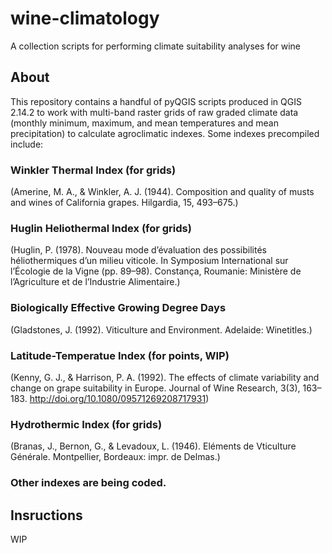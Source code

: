# wine-climatology

A collection scripts for performing climate suitability analyses for wine

## About

This repository contains a handful of pyQGIS scripts produced in QGIS 2.14.2 to work with multi-band raster grids of raw graded climate data (monthly minimum, maximum, and mean temperatures and mean precipitation) to calculate agroclimatic indexes. Some indexes precompiled include:

### Winkler Thermal Index (for grids)
(Amerine, M. A., & Winkler, A. J. (1944). Composition and quality of musts and wines of California grapes. Hilgardia, 15, 493–675.)

### Huglin Heliothermal Index (for grids)
(Huglin, P. (1978). Nouveau mode d’évaluation des possibilités héliothermiques d’un milieu viticole. In Symposium International sur l’Écologie de la Vigne (pp. 89–98). Constança, Roumanie: Ministère de l’Agriculture et de l’Industrie Alimentaire.)

### Biologically Effective Growing Degree Days
(Gladstones, J. (1992). Viticulture and Environment. Adelaide: Winetitles.)

### Latitude-Temperatue Index (for points, WIP)
(Kenny, G. J., & Harrison, P. A. (1992). The effects of climate variability and change on grape suitability in Europe. Journal of Wine Research, 3(3), 163–183. http://doi.org/10.1080/09571269208717931)

### Hydrothermic Index (for grids)
(Branas, J., Bernon, G., & Levadoux, L. (1946). Eléments de Vticulture Générale. Montpellier, Bordeaux: impr. de Delmas.)

### Other indexes are being coded.

## Insructions

WIP


